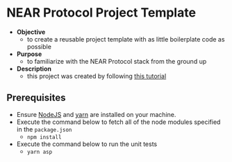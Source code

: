 # NEAR Protocol Project Template
* **Objective**
    * to create a reusable project template with as little boilerplate code as possible
* **Purpose**
    * to familiarize with the NEAR Protocol stack from the ground up
* **Description**
    * this project was created by following [this tutorial](https://curriculeon.github.io/Curriculeon/lectures/blockchain/near/my-first-project/content.html)

## Prerequisites
* Ensure [NodeJS](https://curriculeon.github.io/Curriculeon/lectures/nodejs/installation/content.html) and [yarn](https://curriculeon.github.io/Curriculeon/lectures/nodejs/yarn-installation/content.html) are installed on your machine.
* Execute the command below to fetch all of the node modules specified in the `package.json`
    * `npm install`
* Execute the command below to run the unit tests
    * `yarn asp`

